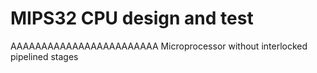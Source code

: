 # MIPS32 CPU design and test
AAAAAAAAAAAAAAAAAAAAAAAA Microprocessor without interlocked pipelined stages
